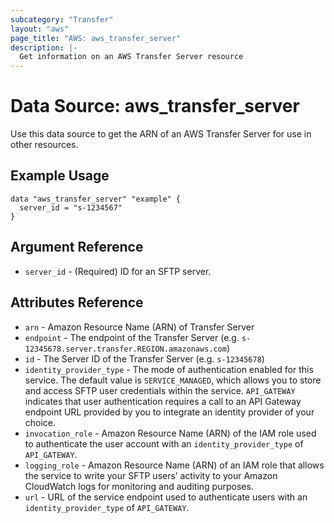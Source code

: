 ```yaml
---
subcategory: "Transfer"
layout: "aws"
page_title: "AWS: aws_transfer_server"
description: |-
  Get information on an AWS Transfer Server resource
---
```


# Data Source: aws_transfer_server

Use this data source to get the ARN of an AWS Transfer Server for use in other
resources.

## Example Usage

```hcl
data "aws_transfer_server" "example" {
  server_id = "s-1234567"
}
```

## Argument Reference

* `server_id` - (Required) ID for an SFTP server.

## Attributes Reference

* `arn` - Amazon Resource Name (ARN) of Transfer Server
* `endpoint` - The endpoint of the Transfer Server (e.g. `s-12345678.server.transfer.REGION.amazonaws.com`)
* `id`  - The Server ID of the Transfer Server (e.g. `s-12345678`)
* `identity_provider_type` - The mode of authentication enabled for this service. The default value is `SERVICE_MANAGED`, which allows you to store and access SFTP user credentials within the service. `API_GATEWAY` indicates that user authentication requires a call to an API Gateway endpoint URL provided by you to integrate an identity provider of your choice.
* `invocation_role` - Amazon Resource Name (ARN) of the IAM role used to authenticate the user account with an `identity_provider_type` of `API_GATEWAY`.
* `logging_role` - Amazon Resource Name (ARN) of an IAM role that allows the service to write your SFTP users’ activity to your Amazon CloudWatch logs for monitoring and auditing purposes.
* `url` - URL of the service endpoint used to authenticate users with an `identity_provider_type` of `API_GATEWAY`.
